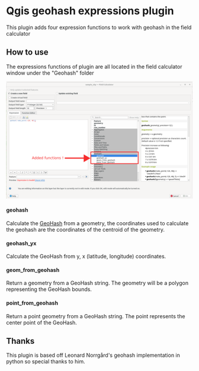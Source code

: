 # Qgis geohash expressions plugin

This plugin adds four expression functions to work with geohash in the field calculator 

## How to use

The expressions functions of plugin are all located in the field calculator window under the "Geohash" folder 


![Screenshot of where are the expressions function add in the field calcultor](<How to use plugin.png>)


#### geohash
Calculate the <a href="http://en.wikipedia.org/wiki/Geohash">GeoHash</a> from a geometry, the coordinates used to calculate the geohash are the coordinates of the centroid of the geometry.
#### geohash_yx
Calculate the GeoHash from y, x (latitude, longitude) coordinates. 
#### geom_from_geohash
Return a geometry from a GeoHash string. The geometry will be a polygon representing the GeoHash bounds. 
#### point_from_geohash

Return a point geometry from a GeoHash string. The point represents the center point of the GeoHash. 

## Thanks 

This plugin is based off Leonard Norrgård's geohash implementation in python so special thanks to him.
